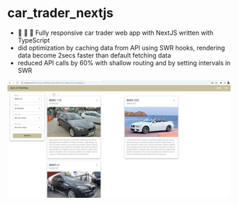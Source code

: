 # car_trader_nextjs
 * :runner: :runner: :runner: Fully responsive car trader web app with NextJS written with TypeScript
 * did optimization by caching data from API using SWR hooks, rendering data become 2secs faster than default fetching data
 * reduced API calls by 60% with shallow routing and by setting intervals in SWR

![Alt text](demo.jpg?raw=true "Title")
